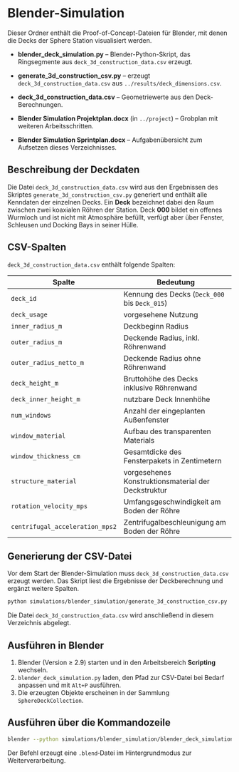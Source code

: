# Blender-Simulation

Dieser Ordner enthält die Proof-of-Concept-Dateien für Blender, mit denen die Decks der Sphere Station visualisiert werden.

* **blender_deck_simulation.py** – Blender-Python-Skript, das Ringsegmente aus `deck_3d_construction_data.csv` erzeugt.
* **generate_3d_construction_csv.py** – erzeugt `deck_3d_construction_data.csv` aus `../results/deck_dimensions.csv`.
* **deck_3d_construction_data.csv** – Geometriewerte aus den Deck-Berechnungen.
* **Blender Simulation Projektplan.docx** (in `../project`) – Grobplan mit weiteren Arbeitsschritten.

* **Blender Simulation Sprintplan.docx** – Aufgabenübersicht zum Aufsetzen dieses Verzeichnisses.

## Beschreibung der Deckdaten

Die Datei `deck_3d_construction_data.csv` wird aus den Ergebnissen des Skriptes
`generate_3d_construction_csv.py` generiert und enthält alle Kenndaten der
einzelnen Decks. Ein **Deck** bezeichnet dabei den Raum zwischen zwei
koaxialen Röhren der Station. Deck **000** bildet ein offenes Wurmloch und ist
nicht mit Atmosphäre befüllt, verfügt aber über Fenster, Schleusen und Docking
Bays in seiner Hülle.

## CSV-Spalten

`deck_3d_construction_data.csv` enthält folgende Spalten:

| Spalte | Bedeutung |
|-------|-----------|
| `deck_id` | Kennung des Decks (`Deck_000` bis `Deck_015`) |
| `deck_usage` | vorgesehene Nutzung |
| `inner_radius_m` | Deckbeginn Radius |
| `outer_radius_m` | Deckende Radius, inkl. Röhrenwand |
| `outer_radius_netto_m` | Deckende Radius ohne Röhrenwand |
| `deck_height_m` | Bruttohöhe des Decks inklusive Röhrenwand |
| `deck_inner_height_m` | nutzbare Deck Innenhöhe |
| `num_windows` | Anzahl der eingeplanten Außenfenster |
| `window_material` | Aufbau des transparenten Materials |
| `window_thickness_cm` | Gesamtdicke des Fensterpakets in Zentimetern |
| `structure_material` | vorgesehenes Konstruktionsmaterial der Deckstruktur |
| `rotation_velocity_mps` | Umfangsgeschwindigkeit am Boden der Röhre |
| `centrifugal_acceleration_mps2` | Zentrifugalbeschleunigung am Boden der Röhre |

## Generierung der CSV-Datei

Vor dem Start der Blender-Simulation muss `deck_3d_construction_data.csv` erzeugt werden. Das Skript liest die Ergebnisse der Deckberechnung und ergänzt weitere Spalten.

```bash
python simulations/blender_simulation/generate_3d_construction_csv.py
```

Die Datei `deck_3d_construction_data.csv` wird anschließend in diesem Verzeichnis abgelegt.

## Ausführen in Blender

1. Blender (Version ≥ 2.9) starten und in den Arbeitsbereich **Scripting** wechseln.
2. `blender_deck_simulation.py` laden, den Pfad zur CSV-Datei bei Bedarf anpassen und mit `Alt+P` ausführen.
3. Die erzeugten Objekte erscheinen in der Sammlung `SphereDeckCollection`.

## Ausführen über die Kommandozeile

```bash
blender --python simulations/blender_simulation/blender_deck_simulation.py --background
```

Der Befehl erzeugt eine `.blend`‑Datei im Hintergrundmodus zur Weiterverarbeitung.
